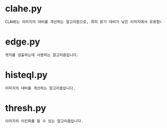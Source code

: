 # clahe.py
```bat
CLAHE는 이미지의 대비를 개선하는 알고리즘으로, 특히 밝기 대비가 낮은 이미지에서 유용합니다.
```
# edge.py
```bat
엣지를 검출하는데 사용하는 알고리즘입니다.
```
# histeql.py
```bat
이미지의 대비를 개선하는 알고리즘입니다.
```

# thresh.py
```bat
이미지의 이진화를 할 수 있는 알고리즘입니다.
```


